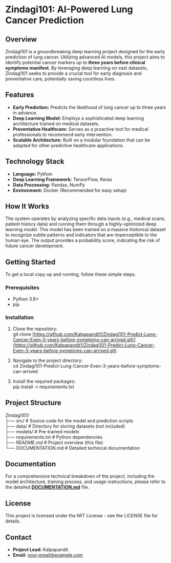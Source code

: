 # **Zindagi101: AI-Powered Lung Cancer Prediction**

## **Overview**

Zindagi101 is a groundbreaking deep learning project designed for the early prediction of lung cancer. Utilizing advanced AI models, this project aims to identify potential cancer markers up to **three years before clinical symptoms manifest**. By leveraging deep learning on vast datasets, Zindagi101 seeks to provide a crucial tool for early diagnosis and preventative care, potentially saving countless lives.

## **Features**

* **Early Prediction:** Predicts the likelihood of lung cancer up to three years in advance.  
* **Deep Learning Model:** Employs a sophisticated deep learning architecture trained on medical datasets.  
* **Preventative Healthcare:** Serves as a proactive tool for medical professionals to recommend early intervention.  
* **Scalable Architecture:** Built on a modular foundation that can be adapted for other predictive healthcare applications.

## **Technology Stack**

* **Language:** Python  
* **Deep Learning Framework:** TensorFlow, Keras  
* **Data Processing:** Pandas, NumPy  
* **Environment:** Docker (Recommended for easy setup)

## **How It Works**

The system operates by analyzing specific data inputs (e.g., medical scans, patient history data) and running them through a highly-optimized deep learning model. This model has been trained on a massive historical dataset to recognize subtle patterns and indicators that are imperceptible to the human eye. The output provides a probability score, indicating the risk of future cancer development.

## **Getting Started**

To get a local copy up and running, follow these simple steps.

### **Prerequisites**

* Python 3.8+  
* pip

### **Installation**

1. Clone the repository:  
   git clone \[https://github.com/Kalpapandit1/Zindagi101-Predict-Lung-Cancer-Even-3-years-before-symptoms-can-arrived.git\](https://github.com/Kalpapandit1/Zindagi101-Predict-Lung-Cancer-Even-3-years-before-symptoms-can-arrived.git)

2. Navigate to the project directory:  
   cd Zindagi101-Predict-Lung-Cancer-Even-3-years-before-symptoms-can-arrived

3. Install the required packages:  
   pip install \-r requirements.txt

## **Project Structure**

Zindagi101/  
├── src/                    \# Source code for the model and prediction scripts  
├── data/                   \# Directory for storing datasets (not included)  
├── models/                 \# Pre-trained models  
├── requirements.txt        \# Python dependencies  
├── README.md               \# Project overview (this file)  
└── DOCUMENTATION.md        \# Detailed technical documentation

## **Documentation**

For a comprehensive technical breakdown of the project, including the model architecture, training process, and usage instructions, please refer to the detailed [**DOCUMENTATION.md**](http://docs.google.com/DOCUMENTATION.md) file.

## **License**

This project is licensed under the MIT License \- see the LICENSE file for details.

## **Contact**

* **Project Lead:** Kalpapandit  
* **Email:** your-email@example.com